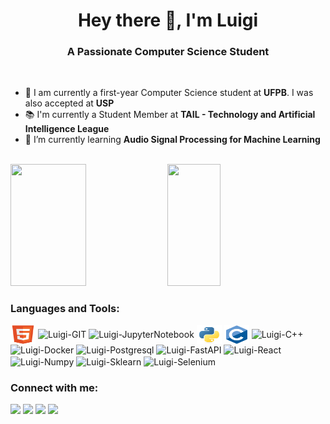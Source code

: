 <h1 align="center">Hey there 👋, I'm Luigi</h1>
<h3 align="center">A Passionate Computer Science Student</h3>
<br>

- 🔭 I am currently a first-year Computer Science student at **UFPB**. I was also accepted at **USP**
- 📚 I'm currently a Student Member at **TAIL - Technology and Artificial Intelligence League**
- 🌱 I’m currently learning **Audio Signal Processing for Machine Learning**
  
 <div>
  <br>
  <img width="49%" height="195px" src="https://github-readme-stats.vercel.app/api?username=luigischmitt&theme=gotham&show_icons=true" /> 
  <img width="41%" height="195px" src="https://github-readme-stats.vercel.app/api/top-langs/?username=luigischmitt&hide_progress=false&theme=gotham" />
</div>

<div style="display: inline_block">
  <h3 align="left">Languages and Tools:</h3>
  <img align="center" alt="Luigi-HTML" height="30" width="40" src="https://raw.githubusercontent.com/devicons/devicon/master/icons/html5/html5-original.svg">
  <img align="center" alt="Luigi-GIT" height="30" width="40" src="https://cdn.jsdelivr.net/gh/devicons/devicon@latest/icons/git/git-original.svg">
  <img align="center" alt="Luigi-JupyterNotebook" height="30" width="40" src="https://cdn.jsdelivr.net/gh/devicons/devicon@latest/icons/jupyter/jupyter-original-wordmark.svg" /> 
  <img align="center" alt="Luigi-Python" height="30" width="40" src="https://raw.githubusercontent.com/devicons/devicon/master/icons/python/python-original.svg">
  <img align="center" alt="Luigi-C" height="30" width="40" src="https://raw.githubusercontent.com/devicons/devicon/master/icons/c/c-original.svg">
  <img align="center" alt="Luigi-C++" height="30" width="40" src="https://cdn.jsdelivr.net/gh/devicons/devicon@latest/icons/cplusplus/cplusplus-original.svg" />
  <img align="center" alt="Luigi-Docker" height="30" width="40" src="https://cdn.jsdelivr.net/gh/devicons/devicon@latest/icons/docker/docker-plain.svg" />
  <img align="center" alt="Luigi-Postgresql" height="30" width="40" src="https://cdn.jsdelivr.net/gh/devicons/devicon@latest/icons/postgresql/postgresql-original.svg" />
  <img align="center" alt="Luigi-FastAPI" height="30" width="40" src="https://cdn.jsdelivr.net/gh/devicons/devicon@latest/icons/fastapi/fastapi-original.svg" />
  <img align="center" alt="Luigi-React" height="30" width="40" src="https://cdn.jsdelivr.net/gh/devicons/devicon@latest/icons/react/react-original.svg" />
  <img align="center" alt="Luigi-Numpy" height="30" width="40" src="https://cdn.jsdelivr.net/gh/devicons/devicon@latest/icons/numpy/numpy-original.svg" />
  <img align="center" alt="Luigi-Sklearn" height="30" width="40" src="https://cdn.jsdelivr.net/gh/devicons/devicon@latest/icons/scikitlearn/scikitlearn-original.svg" />
  <img align="center" alt="Luigi-Selenium" height="30" width="40" src="https://cdn.jsdelivr.net/gh/devicons/devicon@latest/icons/selenium/selenium-original.svg" />
</div>

<div>
  <h3 align="left">Connect with me:</h3>
  <a target="_blank" href="https://www.linkedin.com/in/luigischmitt/"><img src="https://img.shields.io/badge/-LinkedIn-%230077B5?style=for-the-badge&logo=linkedin&logoColor=white" target="_blank"></a> 
  <a href = "mailto:schmittluigi@gmail.com"><img src="https://img.shields.io/badge/-Gmail-%23333?style=for-the-badge&logo=gmail&logoColor=white" target="_blank"></a>
  <a target="_blank" href="https://leetcode.com/u/luigischmitt/"><img src="https://img.shields.io/badge/LeetCode-000000?style=for-the-badge&logo=LeetCode&logoColor=" target="_blank"></a>
  <a target="_blank" href="https://www.codewars.com/users/luigischmitt/stats/"><img src="https://img.shields.io/badge/Codewars-B1361E?style=for-the-badge&logo=codewars&logoColor=grey" target="_blank"></a>
 
</div>

